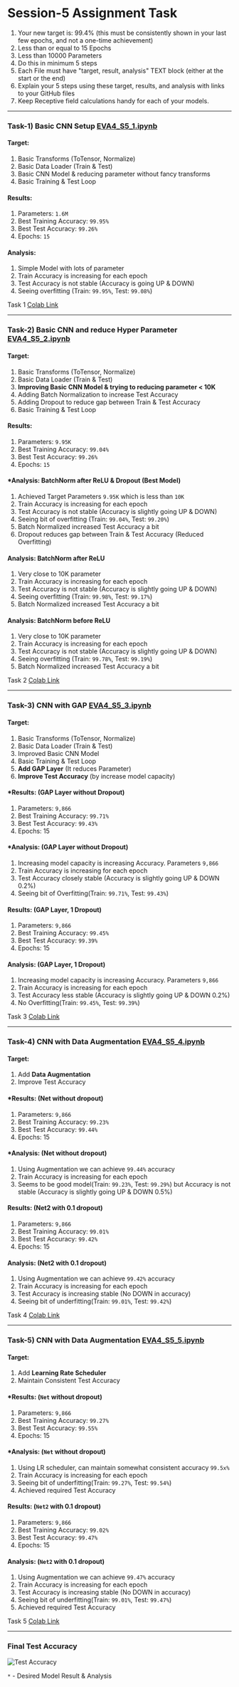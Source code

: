 # Session-5 Assignment Task
1. Your new target is:
99.4% (this must be consistently shown in your last few epochs, and not a one-time achievement)
2. Less than or equal to 15 Epochs
3. Less than 10000 Parameters
4. Do this in minimum 5 steps
5. Each File must have "target, result, analysis" TEXT block (either at the start or the end)
6. Explain your 5 steps using these target, results, and analysis with links to your GitHub files
7. Keep Receptive field calculations handy for each of your models. 

- - -

### Task-1) Basic CNN Setup [EVA4_S5_1.ipynb](https://github.com/velasoka-repo/EVA4/blob/master/Session-5/EVA4_S5_1.ipynb "EVA4-S5_1.ipynb")
#### Target:
1. Basic Transforms (ToTensor, Normalize)
2. Basic Data Loader (Train & Test)
3. Basic CNN Model & reducing parameter without fancy transforms
4. Basic Training  & Test Loop

#### Results:
1. Parameters: `1.6M`
2. Best Training Accuracy: `99.95%`
3. Best Test Accuracy: `99.26%`
4. Epochs: `15`

#### Analysis:
1. Simple Model with lots of parameter
2. Train Accuracy is increasing for each epoch
3. Test Accuracy is not stable (Accuracy is going UP & DOWN)
4. Seeing overfitting (Train: `99.95%`, Test: `99.08%`)

Task 1 [Colab Link](https://colab.research.google.com/github/velasoka-repo/EVA4/blob/master/Session-5/EVA4_S5_1.ipynb)

- - -


### Task-2) Basic CNN and reduce Hyper Parameter [EVA4_S5_2.ipynb](https://github.com/velasoka-repo/EVA4/blob/master/Session-5/EVA4_S5_2.ipynb "EVA4-S5_2.ipynb")
#### Target:
1. Basic Transforms (ToTensor, Normalize)
2. Basic Data Loader (Train & Test)
3. **Improving Basic CNN Model & trying to reducing parameter < 10K**
4. Adding Batch Normalization to increase Test Accuracy
5. Adding Dropout to reduce gap between Train & Test Accuracy 
6. Basic Training  & Test Loop

#### Results:
1. Parameters: `9.95K`
2. Best Training Accuracy: `99.04%`
3. Best Test Accuracy: `99.26%`
4. Epochs: `15`

#### *Analysis: BatchNorm after ReLU & Dropout (Best Model)
1. Achieved Target Parameters `9.95K` which is less than `10K`
2. Train Accuracy is increasing for each epoch
3. Test Accuracy is not stable (Accuracy is slightly going UP & DOWN)
4. Seeing bit of overfitting (Train: `99.04%`, Test: `99.20%`) 
5. Batch Normalized increased Test Accuracy a bit
6. Dropout reduces gap between Train & Test Accuracy (Reduced Overfitting)

#### Analysis: BatchNorm after ReLU
1. Very close to 10K parameter
2. Train Accuracy is increasing for each epoch
3. Test Accuracy is not stable (Accuracy is slightly going UP & DOWN)
4. Seeing overfitting (Train: `99.98%`, Test: `99.17%`)
5. Batch Normalized increased Test Accuracy a bit

#### Analysis: BatchNorm before ReLU
1. Very close to 10K parameter
2. Train Accuracy is increasing for each epoch
3. Test Accuracy is not stable (Accuracy is slightly going UP & DOWN)
4. Seeing overfitting (Train: `99.78%`, Test: `99.19%`) 
5. Batch Normalized increased Test Accuracy a bit

Task 2 [Colab Link](https://colab.research.google.com/github/velasoka-repo/EVA4/blob/master/Session-5/EVA4_S5_2.ipynb)

- - -

### Task-3) CNN with GAP [EVA4_S5_3.ipynb](https://github.com/velasoka-repo/EVA4/blob/master/Session-5/EVA4_S5_3.ipynb "EVA4-S5_3.ipynb")
#### Target:
1. Basic Transforms (ToTensor, Normalize)
2. Basic Data Loader (Train & Test)
3. Improved Basic CNN Model
4. Basic Training  & Test Loop
5. **Add GAP Layer** (It reduces Parameter)
6. **Improve Test Accuracy** (by increase model capacity)

#### *Results: (GAP Layer without Dropout)
1. Parameters: `9,866`
2. Best Training Accuracy: `99.71%` 
3. Best Test Accuracy: `99.43%`
4. Epochs: 15

#### *Analysis: (GAP Layer without Dropout)
1. Increasing model capacity is increasing Accuracy. Parameters `9,866`
2. Train Accuracy is increasing for each epoch
3. Test Accuracy closely stable (Accuracy is slightly going UP & DOWN 0.2%)
4. Seeing bit of Overfitting(Train: `99.71%`, Test: `99.43%`)


#### Results: (GAP Layer, 1 Dropout)
1. Parameters: `9,866`
2. Best Training Accuracy: `99.45%` 
3. Best Test Accuracy: `99.39%`
4. Epochs: 15

#### Analysis: (GAP Layer, 1 Dropout)
1. Increasing model capacity is increasing Accuracy. Parameters `9,866`
2. Train Accuracy is increasing for each epoch
3. Test Accuracy less stable (Accuracy is slightly going UP & DOWN 0.2%)
4. No Overfitting(Train: `99.45%`, Test: `99.39%`)

Task 3 [Colab Link](https://colab.research.google.com/github/velasoka-repo/EVA4/blob/master/Session-5/EVA4_S5_3.ipynb)

- - -

### Task-4) CNN with Data Augmentation [EVA4_S5_4.ipynb](https://github.com/velasoka-repo/EVA4/blob/master/Session-5/EVA4_S5_4.ipynb "EVA4-S5_4.ipynb")

#### Target:
1. Add **Data Augmentation**
2. Improve Test Accuracy

#### *Results: (Net without dropout)
1. Parameters: `9,866`
2. Best Training Accuracy: `99.23%` 
3. Best Test Accuracy: `99.44%`
4. Epochs: 15

#### *Analysis: (Net without dropout)
1. Using Augmentation we can achieve `99.44%` accuracy
2. Train Accuracy is increasing for each epoch
3. Seems to be good model(Train: `99.23%`, Test: `99.29%`) but Accuracy is not stable (Accuracy is slightly going UP & DOWN 0.5%)


#### Results: (Net2 with 0.1 dropout)
1. Parameters: `9,866`
2. Best Training Accuracy: `99.01%` 
3. Best Test Accuracy: `99.42%`
4. Epochs: 15

#### Analysis: (Net2 with 0.1 dropout)
1. Using Augmentation we can achieve `99.42%` accuracy
2. Train Accuracy is increasing for each epoch
3. Test Accuracy is increasing stable (No DOWN in accuracy)
4. Seeing bit of underfitting(Train: `99.01%`, Test: `99.42%`)

Task 4 [Colab Link](https://colab.research.google.com/github/velasoka-repo/EVA4/blob/master/Session-5/EVA4_S5_4.ipynb)

- - -

### Task-5) CNN with Data Augmentation [EVA4_S5_5.ipynb](https://github.com/velasoka-repo/EVA4/blob/master/Session-5/EVA4_S5_5.ipynb "EVA4-S5_5.ipynb")

#### Target:
1. Add **Learning Rate Scheduler**
2. Maintain Consistent Test Accuracy

#### *Results: (`Net` without dropout)
1. Parameters: `9,866`
2. Best Training Accuracy: `99.27%` 
3. Best Test Accuracy: `99.55%`
4. Epochs: 15

#### *Analysis: (`Net` without dropout)
1. Using LR scheduler, can maintain somewhat consistent accuracy `99.5x%` 
2. Train Accuracy is increasing for each epoch
3. Seeing bit of underfitting(Train: `99.27%`, Test: `99.54%`)
4. Achieved required Test Accuracy 

#### Results: (`Net2` with 0.1 dropout)
1. Parameters: `9,866`
2. Best Training Accuracy: `99.02%` 
3. Best Test Accuracy: `99.47%`
4. Epochs: 15

#### Analysis: (`Net2` with 0.1 dropout)
1. Using Augmentation we can achieve `99.47%` accuracy
2. Train Accuracy is increasing for each epoch
3. Test Accuracy is increasing stable (No DOWN in accuracy)
4. Seeing bit of underfitting(Train: `99.01%`, Test: `99.47%`)
5. Achieved required Test Accuracy 

Task 5 [Colab Link](https://colab.research.google.com/github/velasoka-repo/EVA4/blob/master/Session-5/EVA4_S5_5.ipynb)

- - -

### Final Test Accuracy


![Test Accuracy](https://github.com/velasoka-repo/EVA4/blob/master/Session-5/images/test-accuracy.png "Test Accuracy")

`*` - Desired Model Result & Analysis
